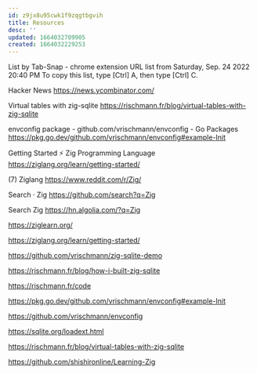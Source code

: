 ```yaml
---
id: z9jx8u95cwk1f9zqgtbgvih
title: Resources
desc: ''
updated: 1664032709905
created: 1664032229253
---
```


List by Tab-Snap - chrome extension
URL list from Saturday, Sep. 24 2022 20:40 PM
To copy this list, type [Ctrl] A, then type [Ctrl] C.

Hacker News
https://news.ycombinator.com/

Virtual tables with zig-sqlite
https://rischmann.fr/blog/virtual-tables-with-zig-sqlite

envconfig package - github.com/vrischmann/envconfig - Go Packages
https://pkg.go.dev/github.com/vrischmann/envconfig#example-Init

Getting Started ⚡ Zig Programming Language
https://ziglang.org/learn/getting-started/

(7) Ziglang
https://www.reddit.com/r/Zig/

Search · Zig
https://github.com/search?q=Zig

Search Zig
https://hn.algolia.com/?q=Zig

https://ziglearn.org/

https://ziglang.org/learn/getting-started/

https://github.com/vrischmann/zig-sqlite-demo

https://rischmann.fr/blog/how-i-built-zig-sqlite

https://rischmann.fr/code

https://pkg.go.dev/github.com/vrischmann/envconfig#example-Init

https://github.com/vrischmann/envconfig

https://sqlite.org/loadext.html

https://rischmann.fr/blog/virtual-tables-with-zig-sqlite

https://github.com/shishironline/Learning-Zig

